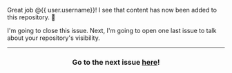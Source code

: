 Great job @{{ user.username}}! I see that content has now been added to this repository. :tada:

I'm going to close this issue. Next, I'm going to open one last issue to talk about your repository's visibility.

<hr>
<h3 align="center">Go to the next issue <a href="{{ url }}">here</a>!</h3>

